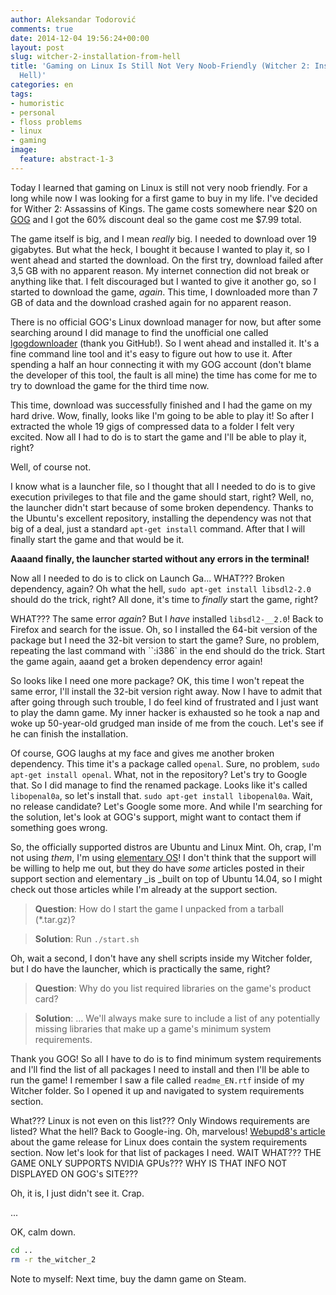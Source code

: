 ```yaml
---
author: Aleksandar Todorović
comments: true
date: 2014-12-04 19:56:24+00:00
layout: post
slug: witcher-2-installation-from-hell
title: 'Gaming on Linux Is Still Not Very Noob-Friendly (Witcher 2: Installation From
  Hell)'
categories: en
tags:
- humoristic
- personal
- floss problems
- linux
- gaming
image:
  feature: abstract-1-3
---
```


Today I learned that gaming on Linux is still not very noob friendly. For a long while now I was looking for a first game to buy in my life. I've decided for Wither 2: Assassins of Kings. The game costs somewhere near $20 on [GOG](http://www.gog.com/) and I got the 60% discount deal so the game cost me $7.99 total.

The game itself is big, and I mean _really_ big. I needed to download over 19 gigabytes. But what the heck, I bought it because I wanted to play it, so I went ahead and started the download. On the first try, download failed after 3,5 GB with no apparent reason. My internet connection did not break or anything like that. I felt discouraged but I wanted to give it another go, so I started to download the game, _again_. This time, I downloaded more than 7 GB of data and the download crashed again for no apparent reason.

There is no official GOG's Linux download manager for now, but after some searching around I did manage to find the unofficial one called [lgogdownloader](https://github.com/Sude-/lgogdownloader/) (thank you GitHub!). So I went ahead and installed it. It's a fine command line tool and it's easy to figure out how to use it. After spending a half an hour connecting it with my GOG account (don't blame the developer of this tool, the fault is all mine) the time has come for me to try to download the game for the third time now.

This time, download was successfully finished and I had the game on my hard drive. Wow, finally, looks like I'm going to be able to play it! So after I extracted the whole 19 gigs of compressed data to a folder I felt very excited. Now all I had to do is to start the game and I'll be able to play it, right?

Well, of course not.

I know what is a launcher file, so I thought that all I needed to do is to give execution privileges to that file and the game should start, right? Well, no, the launcher didn't start because of some broken dependency. Thanks to the Ubuntu's excellent repository, installing the dependency was not that big of a deal, just a standard `apt-get install` command. After that I will finally start the game and that would be it.

**Aaaand finally, the launcher started without any errors in the terminal!**

Now all I needed to do is to click on Launch Ga... WHAT??? Broken dependency, again? Oh what the hell, `sudo apt-get install libsdl2-2.0` should do the trick, right? All done, it's time to _finally_ start the game, right?

WHAT??? The same error _again_? But I _have_ installed `libsdl2-__2.0`! Back to Firefox and search for the issue. Oh, so I installed the 64-bit version of the package but I need the 32-bit version to start the game? Sure, no problem, repeating the last command with ``:i386` in the end should do the trick. Start the game again, aaand get a broken dependency error again!

So looks like I need one more package? OK, this time I won't repeat the same error, I'll install the 32-bit version right away. Now I have to admit that after going through such trouble, I do feel kind of frustrated and I just want to play the damn game. My inner hacker is exhausted so he took a nap and woke up 50-year-old grudged man inside of me from the couch. Let's see if he can finish the installation.

Of course, GOG laughs at my face and gives me another broken dependency. This time it's a package called `openal`. Sure, no problem, `sudo apt-get install openal`. What, not in the repository? Let's try to Google that. So I did manage to find the renamed package. Looks like it's called `libopenal0a`, so let's install that. `sudo apt-get install libopenal0a`. Wait, no release candidate? Let's Google some more. And while I'm searching for the solution, let's look at GOG's support, might want to contact them if something goes wrong.

So, the officially supported distros are Ubuntu and Linux Mint. Oh, crap, I'm not using _them_, I'm using [elementary OS](http://elementaryos.org/)! I don't think that the support will be willing to help me out, but they do have _some_ articles posted in their support section and elementary _is _built on top of Ubuntu 14.04, so I might check out those articles while I'm already at the support section.

> **Question**: How do I start the game I unpacked from a tarball (*.tar.gz)?

> **Solution**: Run `./start.sh`

Oh, wait a second, I don't have any shell scripts inside my Witcher folder, but I do have the launcher, which is practically the same, right?

> **Question**: Why do you list required libraries on the game's product card?

> **Solution**: … We'll always make sure to include a list of any potentially missing libraries that make up a game's minimum system requirements.

Thank you GOG! So all I have to do is to find minimum system requirements and I'll find the list of all packages I need to install and then I'll be able to run the game! I remember I saw a file called `readme_EN.rtf` inside of my Witcher folder. So I opened it up and navigated to system requirements section.

What??? Linux is not even on this list??? Only Windows requirements are listed? What the hell? Back to Google-ing. Oh, marvelous! [Webupd8's article](http://www.webupd8.org/2014/05/the-witcher-2-assassins-of-kings-game.html) about the game release for Linux does contain the system requirements section. Now let's look for that list of packages I need. WAIT WHAT??? THE GAME ONLY SUPPORTS NVIDIA GPUs??? WHY IS THAT INFO NOT DISPLAYED ON GOG's SITE???

Oh, it is, I just didn't see it. Crap.

...

OK, calm down.

```bash
cd ..
rm -r the_witcher_2
```

Note to myself: Next time, buy the damn game on Steam.
